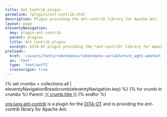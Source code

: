 ```yaml
---
title: Ant Contrib plugin
permalink: /plugins/ant-contrib.html
description: Plugin providing the ant-contrib library for Apache Ant.
layout: page
eleventyNavigation:
  key: plugin-ant-contrib
  parent: plugins
  title: Ant Contrib plugin
  excerpt: DITA-OT plugin providing the *ant-contrib* library for Apache Ant
preloads:
  href: '/assets/fonts/robotomono/robotomono-variablefont_wght-webfont.woff2'
  as: 'font'
  type: 'font/woff2'
  crossorigin: true
---
```


{% set crumbs = collections.all | eleventyNavigationBreadcrumb(eleventyNavigation.key) %}
{% for crumb in crumbs %}
Parent: <a class="crumb" href="{{ crumb.url | url }}">{{ crumb.title }}</a>
{% endfor %}

[org.jung.ant-contrib](https://github.com/stefan-jung/org.jung.ant-contrib) is a plugin for the [DITA-OT](https://www.dita-ot.org/) and is providing the *ant-contrib* library for Apache Ant.